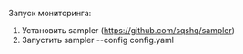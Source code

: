 Запуск мониторинга:

1. Установить sampler (https://github.com/sqshq/sampler)
2. Запустить sampler --config config.yaml
